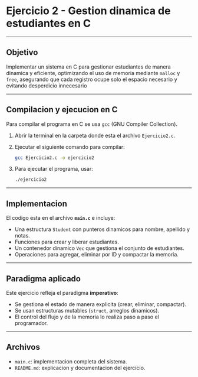 # Ejercicio 2 - Gestion dinamica de estudiantes en C
---
## Objetivo
Implementar un sistema en C para gestionar estudiantes de manera dinamica y eficiente, optimizando el uso de memoria mediante `malloc` y `free`, asegurando que cada registro ocupe solo el espacio necesario y evitando desperdicio innecesario

---

## Compilacion y ejecucion en C

Para compilar el programa en C se usa `gcc` (GNU Compiler Collection).

1. Abrir la terminal en la carpeta donde esta el archivo `Ejercicio2.c`.  
2. Ejecutar el siguiente comando para compilar:  

   ```bash
   gcc Ejercicio2.c -o ejercicio2
   ```
3. Para ejecutar el programa, usar:
    ```bash
    ./ejercicio2
    ```
---
## Implementacion
El codigo esta en el archivo **`main.c`** e incluye:
- Una estructura `Student` con punteros dinamicos para nombre, apellido y notas.  
- Funciones para crear y liberar estudiantes.  
- Un contenedor dinamico `Vec` que gestiona el conjunto de estudiantes.  
- Operaciones para agregar, eliminar por ID y compactar la memoria.  
---
## Paradigma aplicado
Este ejercicio refleja el paradigma **imperativo**:
- Se gestiona el estado de manera explicita (crear, eliminar, compactar).  
- Se usan estructuras mutables (`struct`, arreglos dinamicos).  
- El control del flujo y de la memoria lo realiza paso a paso el programador.

---
## Archivos
- `main.c`: implementacion completa del sistema.  
- `README.md`: explicacion y documentacion del ejercicio.  
